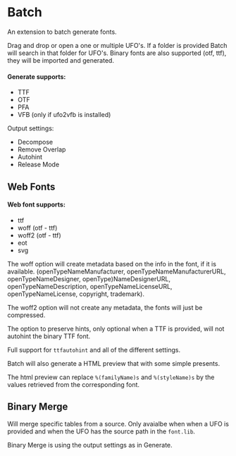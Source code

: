 # Batch

An extension to batch generate fonts.

Drag and drop or open a one or multiple UFO's. If a folder is provided Batch will search in that folder for UFO's. 
Binary fonts are also supported (otf, ttf), they will be imported and generated.


#### Generate supports:
	
* TTF 
* OTF
* PFA
* VFB (only if ufo2vfb is installed)

Output settings:

* Decompose
* Remove Overlap
* Autohint
* Release Mode


## Web Fonts

#### Web font supports:

* ttf
* woff (otf - ttf)
* woff2 (otf - ttf)
* eot
* svg

The woff option will create metadata based on the info in the font, if it is available. (openTypeNameManufacturer, openTypeNameManufacturerURL, openTypeNameDesigner, openType)NameDesignerURL, openTypeNameDescription, openTypeNameLicenseURL, openTypeNameLicense, copyright, trademark).

The woff2 option will not create any metadata, the fonts will just be compressed.

The option to preserve hints, only optional when a TTF is provided, will not autohint the binary TTF font.

Full support for `ttfautohint` and all of the different settings. 

Batch will also generate a HTML preview that with some simple presents.

The html preview can replace `%(familyName)s` and `%(styleName)s` by the values retrieved from the corresponding font.

## Binary Merge 

Will merge specific tables from a source. Only avaialbe when when a UFO is provided and when the UFO has the source path in the `font.lib`.

Binary Merge is using the output settings as in Generate.

